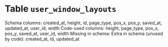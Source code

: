﻿# Table `user_window_layouts`
Schema columns: created_at, height, id, page_type, pos_x, pos_y, saved_at, updated_at, user_id, width
Code-used columns: height, page_type, pos_x, pos_y, saved_at, user_id, width
Missing in schema: 
Extra in schema (unused by code): created_at, id, updated_at
